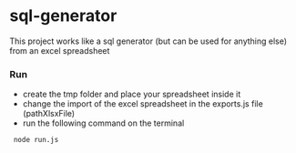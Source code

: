 # sql-generator

This project works like a sql generator (but can be used for anything else) from an excel spreadsheet

### Run

- create the tmp folder and place your spreadsheet inside it
- change the import of the excel spreadsheet in the exports.js file (pathXlsxFile)
- run the following command on the terminal
```ssh 
 node run.js 
```
